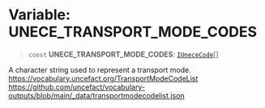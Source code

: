 # Variable: UNECE\_TRANSPORT\_MODE\_CODES

> `const` **UNECE\_TRANSPORT\_MODE\_CODES**: [`IUneceCode`](../interfaces/IUneceCode.md)[]

A character string used to represent a transport mode.
https://vocabulary.uncefact.org/TransportModeCodeList
https://github.com/uncefact/vocabulary-outputs/blob/main/_data/transportmodecodelist.json
